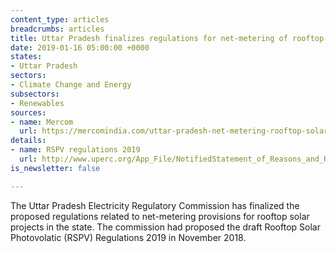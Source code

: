 ```yaml
---
content_type: articles
breadcrumbs: articles
title: Uttar Pradesh finalizes regulations for net-metering of rooftop solar
date: 2019-01-16 05:00:00 +0000
states:
- Uttar Pradesh
sectors:
- Climate Change and Energy
subsectors:
- Renewables
sources:
- name: Mercom
  url: https://mercomindia.com/uttar-pradesh-net-metering-rooftop-solar-2-mw/
details:
- name: RSPV regulations 2019
  url: http://www.uperc.org/App_File/NotifiedStatement_of_Reasons_and_RSPV_Regulations_2019-rar17201943530PM.rar
is_newsletter: false

---
```

The Uttar Pradesh Electricity Regulatory Commission has finalized the proposed regulations related to net-metering provisions for rooftop solar projects in the state. The commission had proposed the draft Rooftop Solar Photovolatic (RSPV) Regulations 2019 in November 2018.
